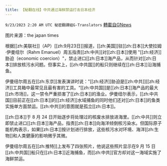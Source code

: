 ```yaml
---
title: 【秘翻在线】中共通过海鲜禁运打击日本经济
---
```

`9/23/2023 2:20 AM UTC 秘密翻譯組G-Translators` [轉載自GNews](https://gnews.org/articles/1728882)

图片来源：the japan times

根据[[zh:美联社]]（AP）[[zh:9月23日]]报道，[[zh:美国]]驻[[zh:日本]]大使拉姆·伊曼纽尔（Rahm Emanuel）周五指责[[zh:中共]]对[[zh:日本]]使用 "[[zh:经济]]胁迫（economic coercion）"，禁止进口[[zh:日本]]海产品，从而针对[[zh:日本]]排放核污水问题。但事实上，[[zh:中共国]]的船只则继续在[[zh:日本]]沿海捕鱼。

伊曼纽尔周五在[[zh:东京]]发表演讲时说："[[zh:经济]]胁迫是[[zh:中共]][[zh:经济]]工具箱中最常见且最有害的工具。“[[zh:中共国]]是[[zh:日本]]海产品的最大[[zh:市场]]，这一禁令严重损害了[[zh:日本]]的渔业。伊曼纽尔表示，[[zh:中共国]]目前正在[[zh:日本]]的[[zh:经济]]水域捕鱼的同时他们还对[[zh:日本]]的鱼类实施单方面禁运。[[zh:中共]]的意图就是孤立[[zh:日本]]。

[[zh:日本]]于 8 月 24 日开始逐步将处理过的核废水排放进海里。[[zh:中共]]则立即禁止进口[[zh:日本]]海产品，指责[[zh:日本]]向海洋倾倒核污染水。但国际原子能机构表示，如果[[zh:日本]]按计划进行排放，这些核污水对环境、海洋[[zh:生物]]和人类健康的影响微乎其微。

伊曼纽尔周五在[[zh:推特]]上发布了四张照片，他说这些照片显示在9 月 15 日[[zh:中共国]]船只在[[zh:日本]]近海捕鱼，而[[zh:中共]]官方却对这一海域实施了海鲜禁运。
